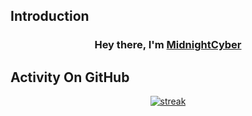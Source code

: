 ## Introduction

<h3 align="center">Hey there, I'm <a href="https://github.com/MidnightCyber">MidnightCyber</a></h3>

## Activity On GitHub

<p align="center">
  <a href="https://github.com/MidnightCyber">      
<img title="stats" alt="streak" src="https://github-readme-streak-stats.herokuapp.com/?user=MidnightCyber&theme=dark&hide_border=true&stroke=f53b3b"/>
</a> 
</p>
